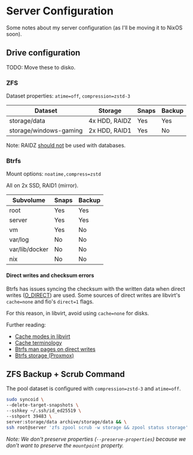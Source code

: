 # Server Configuration

Some notes about my server configuration (as I'll be moving it to NixOS soon).

## Drive configuration

TODO: Move these to disko.

### ZFS

Dataset properties: `atime=off`, `compression=zstd-3`

| Dataset                | Storage       | Snaps | Backup |
| ---------------------- | ------------- | ----- | ------ |
| storage/data           | 4x HDD, RAIDZ | Yes   | Yes    |
| storage/windows-gaming | 2x HDD, RAID1 | Yes   | No     |

Note: RAIDZ [should not][raidz-database] be used with databases.

### Btrfs

Mount options: `noatime,compress=zstd`

All on 2x SSD, RAID1 (mirror).

| Subvolume      | Snaps | Backup |
| -------------- | ----- | ------ |
| root           | Yes   | Yes    |
| server         | Yes   | Yes    |
| vm             | Yes   | No     |
| var/log        | No    | No     |
| var/lib/docker | No    | No     |
| nix            | No    | No     |

#### Direct writes and checksum errors

Btrfs has issues syncing the checksum with the written data when direct writes ([O_DIRECT]) are used. Some sources of direct writes are libvirt's `cache=none` and fio's `direct=1` flags.

For this reason, in libvirt, avoid using `cache=none` for disks.

Further reading:

- [Cache modes in libvirt]
- [Cache terminology]
- [Btrfs man pages on direct writes][btrfs-checksum]
- [Btrfs storage (Proxmox)][proxmox-btrfs]

## ZFS Backup + Scrub Command

The pool dataset is configured with `compression=zstd-3` and `atime=off`.

```sh
sudo syncoid \
--delete-target-snapshots \
--sshkey ~/.ssh/id_ed25519 \
--sshport 39483 \
server:storage/data archive/storage/data && \
ssh root@server 'zfs zpool scrub -w storage && zpool status storage'
```

_Note: We don't preserve properties (`--preserve-properties`) because we don't want to preserve the `mountpoint` property._

[O_DIRECT]: https://man7.org/linux/man-pages/man2/open.2.html
[btrfs-checksum]: https://btrfs.readthedocs.io/en/latest/btrfs-man5.html#checksum-algorithms
[proxmox-btrfs]: https://pve.proxmox.com/wiki/Storage:_BTRFS
[raidz-database]: https://old.reddit.com/r/zfs/comments/shwtbm/deleted_by_user/hvda4wk/
[Cache modes in libvirt]: https://pve.proxmox.com/wiki/Performance_Tweaks#Disk_Cache
[Cache terminology]: https://forum.huawei.com/enterprise/intl/en/thread/differences-between-disk-cache-write-through-and-write-back/667215004455288832?blogId=667215004455288832
